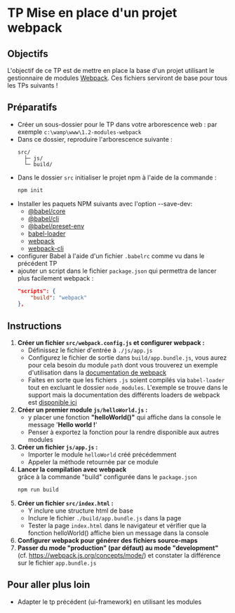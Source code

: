 # TP Mise en place d'un projet webpack

## Objectifs

L'objectif de ce TP est de mettre en place la base d'un projet utilisant le gestionnaire de modules [Webpack](https://webpack.js.org/). Ces fichiers serviront de base pour tous les TPs suivants !

## Préparatifs
- Créer un sous-dossier pour le TP dans votre arborescence web : par exemple `c:\wamp\www\1.2-modules-webpack`
- Dans ce dossier, reproduire l'arborescence suivante :
	```
	src/
	  ├─ js/
	  └─ build/
	```
- Dans le dossier `src` initialiser le projet npm à l'aide de la commande :
	```bash
	npm init
	```
- Installer les paquets NPM suivants avec l'option --save-dev:
    + [@babel/core](https://www.npmjs.com/package/@babel/core)
    + [@babel/cli](https://www.npmjs.com/package/@babel/cli)
    + [@babel/preset-env](https://www.npmjs.com/package/@babel/preset-env)
    + [babel-loader](https://www.npmjs.com/package/babel-loader)
    + [webpack](https://www.npmjs.com/package/webpack)
    + [webpack-cli](https://www.npmjs.com/package/webpack-cli)
- configurer Babel à l'aide d'un fichier `.babelrc` comme vu dans le précédent TP
- ajouter un script dans le fichier `package.json` qui permettra de lancer plus facilement webpack :
	```json
	"scripts": {
		"build": "webpack"
	},
	```


## Instructions
1. **Créer un fichier `src/webpack.config.js` et configurer webpack :**
	- Définissez le fichier d'entrée à `./js/app.js`
	- Configurez le fichier de sortie dans `build/app.bundle.js`, vous aurez pour cela besoin du module `path` dont vous trouverez un exemple d'utilisation dans la [documentation de webpack](https://webpack.js.org/concepts/#output)
	- Faites en sorte que les fichiers `.js` soient compilés via `babel-loader` tout en excluant le dossier `node_modules`. L'exemple se trouve dans le support mais la documentation des différents loaders de webpack est [disponible ici](https://webpack.js.org/loaders/)
2. **Créer un premier module `js/helloWorld.js` :**
	- y placer une fonction **"helloWorld()"** qui affiche dans la console le message  '**Hello world !**'
	- Penser à exportez la fonction pour la rendre disponible aux autres modules
3. **Créer un fichier `js/app.js` :**
    - Importer le module `helloWorld` créé précédemment
    - Appeler la méthode retournée par ce module
4. **Lancer la compilation avec webpack** <br>grâce à la commande "build" configurée dans le `package.json`
	```bash
	npm run build
	```
1. **Créer un fichier `src/index.html` :**
	+ Y inclure une structure html de base
    + Inclure le fichier `./build/app.bundle.js` dans la page
	+ Tester la page `index.html` dans le navigateur et vérifier que la fonction helloWorld() affiche bien un message dans la console
6. **Configurer webpack pour générer des fichiers source-maps**
7. **Passer du mode "production" (par défaut) au mode "development"** (cf. https://webpack.js.org/concepts/mode/) et constater la différence sur le fichier `app.bundle.js`

## Pour aller plus loin
- Adapter le tp précédent (ui-framework) en utilisant les modules